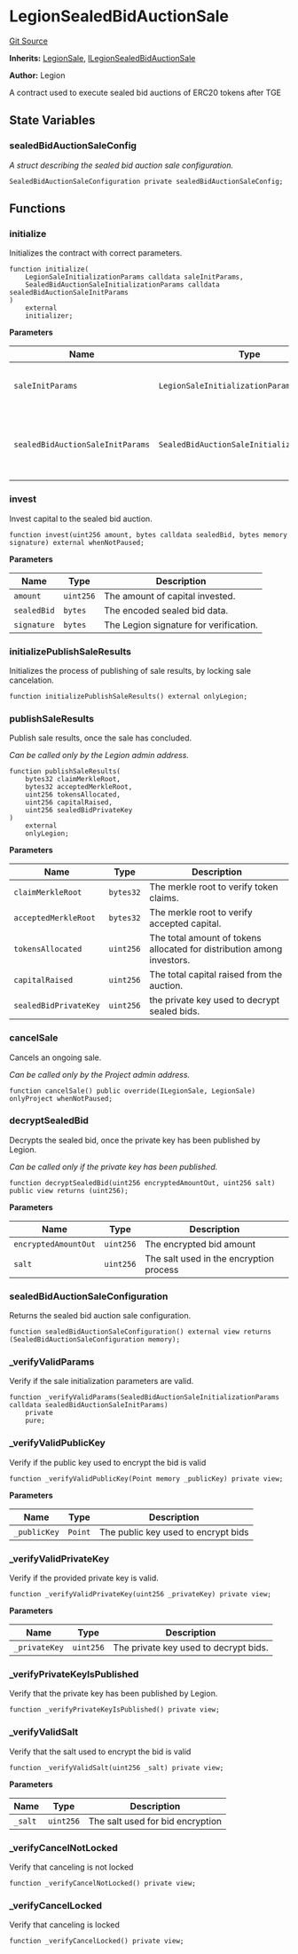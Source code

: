 # LegionSealedBidAuctionSale
[Git Source](https://github.com/Legion-Team/evm-contracts/blob/eacaebdc1fce4e197305af05084de59f36b83e3e/src/sales/LegionSealedBidAuctionSale.sol)

**Inherits:**
[LegionSale](/src/sales/LegionSale.sol/abstract.LegionSale.md), [ILegionSealedBidAuctionSale](/src/interfaces/sales/ILegionSealedBidAuctionSale.sol/interface.ILegionSealedBidAuctionSale.md)

**Author:**
Legion

A contract used to execute sealed bid auctions of ERC20 tokens after TGE


## State Variables
### sealedBidAuctionSaleConfig
*A struct describing the sealed bid auction sale configuration.*


```solidity
SealedBidAuctionSaleConfiguration private sealedBidAuctionSaleConfig;
```


## Functions
### initialize

Initializes the contract with correct parameters.


```solidity
function initialize(
    LegionSaleInitializationParams calldata saleInitParams,
    SealedBidAuctionSaleInitializationParams calldata sealedBidAuctionSaleInitParams
)
    external
    initializer;
```
**Parameters**

|Name|Type|Description|
|----|----|-----------|
|`saleInitParams`|`LegionSaleInitializationParams`|The Legion sale initialization parameters.|
|`sealedBidAuctionSaleInitParams`|`SealedBidAuctionSaleInitializationParams`|The sealed bid auction sale specific initialization parameters.|


### invest

Invest capital to the sealed bid auction.


```solidity
function invest(uint256 amount, bytes calldata sealedBid, bytes memory signature) external whenNotPaused;
```
**Parameters**

|Name|Type|Description|
|----|----|-----------|
|`amount`|`uint256`|The amount of capital invested.|
|`sealedBid`|`bytes`|The encoded sealed bid data.|
|`signature`|`bytes`|The Legion signature for verification.|


### initializePublishSaleResults

Initializes the process of publishing of sale results, by locking sale cancelation.


```solidity
function initializePublishSaleResults() external onlyLegion;
```

### publishSaleResults

Publish sale results, once the sale has concluded.

*Can be called only by the Legion admin address.*


```solidity
function publishSaleResults(
    bytes32 claimMerkleRoot,
    bytes32 acceptedMerkleRoot,
    uint256 tokensAllocated,
    uint256 capitalRaised,
    uint256 sealedBidPrivateKey
)
    external
    onlyLegion;
```
**Parameters**

|Name|Type|Description|
|----|----|-----------|
|`claimMerkleRoot`|`bytes32`|The merkle root to verify token claims.|
|`acceptedMerkleRoot`|`bytes32`|The merkle root to verify accepted capital.|
|`tokensAllocated`|`uint256`|The total amount of tokens allocated for distribution among investors.|
|`capitalRaised`|`uint256`|The total capital raised from the auction.|
|`sealedBidPrivateKey`|`uint256`|the private key used to decrypt sealed bids.|


### cancelSale

Cancels an ongoing sale.

*Can be called only by the Project admin address.*


```solidity
function cancelSale() public override(ILegionSale, LegionSale) onlyProject whenNotPaused;
```

### decryptSealedBid

Decrypts the sealed bid, once the private key has been published by Legion.

*Can be called only if the private key has been published.*


```solidity
function decryptSealedBid(uint256 encryptedAmountOut, uint256 salt) public view returns (uint256);
```
**Parameters**

|Name|Type|Description|
|----|----|-----------|
|`encryptedAmountOut`|`uint256`|The encrypted bid amount|
|`salt`|`uint256`|The salt used in the encryption process|


### sealedBidAuctionSaleConfiguration

Returns the sealed bid auction sale configuration.


```solidity
function sealedBidAuctionSaleConfiguration() external view returns (SealedBidAuctionSaleConfiguration memory);
```

### _verifyValidParams

Verify if the sale initialization parameters are valid.


```solidity
function _verifyValidParams(SealedBidAuctionSaleInitializationParams calldata sealedBidAuctionSaleInitParams)
    private
    pure;
```

### _verifyValidPublicKey

Verify if the public key used to encrypt the bid is valid


```solidity
function _verifyValidPublicKey(Point memory _publicKey) private view;
```
**Parameters**

|Name|Type|Description|
|----|----|-----------|
|`_publicKey`|`Point`|The public key used to encrypt bids|


### _verifyValidPrivateKey

Verify if the provided private key is valid.


```solidity
function _verifyValidPrivateKey(uint256 _privateKey) private view;
```
**Parameters**

|Name|Type|Description|
|----|----|-----------|
|`_privateKey`|`uint256`|The private key used to decrypt bids.|


### _verifyPrivateKeyIsPublished

Verify that the private key has been published by Legion.


```solidity
function _verifyPrivateKeyIsPublished() private view;
```

### _verifyValidSalt

Verify that the salt used to encrypt the bid is valid


```solidity
function _verifyValidSalt(uint256 _salt) private view;
```
**Parameters**

|Name|Type|Description|
|----|----|-----------|
|`_salt`|`uint256`|The salt used for bid encryption|


### _verifyCancelNotLocked

Verify that canceling is not locked


```solidity
function _verifyCancelNotLocked() private view;
```

### _verifyCancelLocked

Verify that canceling is locked


```solidity
function _verifyCancelLocked() private view;
```

